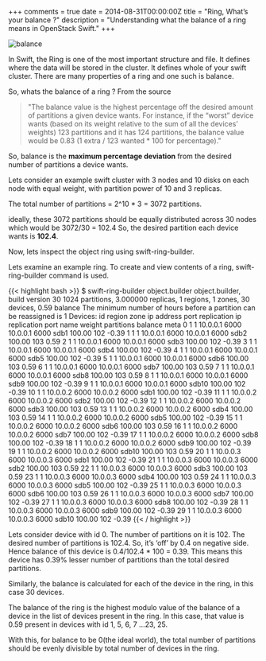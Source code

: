 +++
comments = true
date = 2014-08-31T00:00:00Z
title = "Ring, What’s your balance ?"
description = "Understanding what the balance of a ring means in OpenStack Swift."
+++

![balance](/assets/balance.jpg)

In Swift, the Ring is one of the most important structure and file. It defines where the data will be stored in the cluster. It defines whole of your swift cluster. There are many properties of a ring and one such is balance.

So, whats the balance of a ring ?
From the source
> "The balance value is the highest percentage off the desired amount of partitions a given device
wants. For instance, if the “worst” device wants (based on its weight relative to the sum of all the devices’ weights) 123 partitions and it has 124 partitions, the balance value would be 0.83 (1 extra / 123 wanted * 100 for percentage)."

So, balance is the **maximum percentage deviation** from the desired number of partitions a device wants.

Lets consider an example swift cluster with 3 nodes and 10 disks on each node with equal weight, with partition power of 10 and 3 replicas.

The total number of partitions = 2^10 * 3 = 3072 partitions.

ideally, these 3072 partitions should be equally distributed across 30 nodes which would be 3072/30 =  102.4
So, the desired partition each device wants is **102.4**.

Now, lets inspect the object ring using swift-ring-builder.

Lets examine an example ring. To create and view contents of a ring, swift-ring-builder command is used.

{{< highlight bash >}}
$ swift-ring-builder object.builder
object.builder, build version 30
1024 partitions, 3.000000 replicas, 1 regions, 1 zones, 30 devices, 0.59 balance
The minimum number of hours before a partition can be reassigned is 1
Devices:    id  region  zone      ip address  port  replication ip  replication port      name weight partitions balance meta
             0       1     1        10.0.0.1  6000        10.0.0.1              6000      sdb1 100.00        102   -0.39
             1       1     1        10.0.0.1  6000        10.0.0.1              6000      sdb2 100.00        103    0.59
             2       1     1        10.0.0.1  6000        10.0.0.1              6000      sdb3 100.00        102   -0.39
             3       1     1        10.0.0.1  6000        10.0.0.1              6000      sdb4 100.00        102   -0.39
             4       1     1        10.0.0.1  6000        10.0.0.1              6000      sdb5 100.00        102   -0.39
             5       1     1        10.0.0.1  6000        10.0.0.1              6000      sdb6 100.00        103    0.59
             6       1     1        10.0.0.1  6000        10.0.0.1              6000      sdb7 100.00        103    0.59
             7       1     1        10.0.0.1  6000        10.0.0.1              6000      sdb8 100.00        103    0.59
             8       1     1        10.0.0.1  6000        10.0.0.1              6000      sdb9 100.00        102   -0.39
             9       1     1        10.0.0.1  6000        10.0.0.1              6000     sdb10 100.00        102   -0.39
            10       1     1        10.0.0.2  6000        10.0.0.2              6000      sdb1 100.00        102   -0.39
            11       1     1        10.0.0.2  6000        10.0.0.2              6000      sdb2 100.00        102   -0.39
            12       1     1        10.0.0.2  6000        10.0.0.2              6000      sdb3 100.00        103    0.59
            13       1     1        10.0.0.2  6000        10.0.0.2              6000      sdb4 100.00        103    0.59
            14       1     1        10.0.0.2  6000        10.0.0.2              6000      sdb5 100.00        102   -0.39
            15       1     1        10.0.0.2  6000        10.0.0.2              6000      sdb6 100.00        103    0.59
            16       1     1        10.0.0.2  6000        10.0.0.2              6000      sdb7 100.00        102   -0.39
            17       1     1        10.0.0.2  6000        10.0.0.2              6000      sdb8 100.00        102   -0.39
            18       1     1        10.0.0.2  6000        10.0.0.2              6000      sdb9 100.00        102   -0.39
            19       1     1        10.0.0.2  6000        10.0.0.2              6000     sdb10 100.00        103    0.59
            20       1     1        10.0.0.3  6000        10.0.0.3              6000      sdb1 100.00        102   -0.39
            21       1     1        10.0.0.3  6000        10.0.0.3              6000      sdb2 100.00        103    0.59
            22       1     1        10.0.0.3  6000        10.0.0.3              6000      sdb3 100.00        103    0.59
            23       1     1        10.0.0.3  6000        10.0.0.3              6000      sdb4 100.00        103    0.59
            24       1     1        10.0.0.3  6000        10.0.0.3              6000      sdb5 100.00        102   -0.39
            25       1     1        10.0.0.3  6000        10.0.0.3              6000      sdb6 100.00        103    0.59
            26       1     1        10.0.0.3  6000        10.0.0.3              6000      sdb7 100.00        102   -0.39
            27       1     1        10.0.0.3  6000        10.0.0.3              6000      sdb8 100.00        102   -0.39
            28       1     1        10.0.0.3  6000        10.0.0.3              6000      sdb9 100.00        102   -0.39
            29       1     1        10.0.0.3  6000        10.0.0.3              6000     sdb10 100.00        102   -0.39
{{< / highlight >}}

Lets consider device with id 0. The number of partitions on it is 102. The desired number of partitions is 102.4. So, it’s ‘off’ by 0.4 on negative side. Hence balance of this device is
0.4/102.4 * 100 = 0.39. This means this device has 0.39% lesser number of partitions than the total desired partitions.

Similarly, the balance is calculated for each of the device in the ring, in this case 30 devices.

The balance of the ring is the highest modulo value of the balance of a device in the list of devices present in the ring. In this case, that value is 0.59 present in devices with id 1, 5, 6, 7 …23, 25.

With this, for balance to be 0(the ideal world), the total number of partitions should be evenly divisible by total number of devices in the ring.

